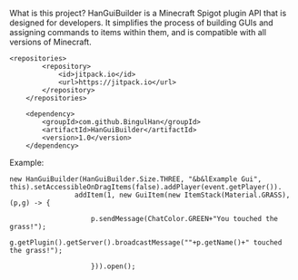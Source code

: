 What is this project?
HanGuiBuilder is a Minecraft Spigot plugin API that is designed for developers. It simplifies the process of building GUIs and assigning commands to items within them, and is compatible with all versions of Minecraft.

```
<repositories>
		<repository>
		    <id>jitpack.io</id>
		    <url>https://jitpack.io</url>
		</repository>
	</repositories>

	<dependency>
	    <groupId>com.github.BingulHan</groupId>
	    <artifactId>HanGuiBuilder</artifactId>
	    <version>1.0</version>
	</dependency>
```
  
Example:
```
new HanGuiBuilder(HanGuiBuilder.Size.THREE, "&b&lExample Gui", this).setAccessibleOnDragItems(false).addPlayer(event.getPlayer()).
                addItem(1, new GuiItem(new ItemStack(Material.GRASS), (p,g) -> {

                    p.sendMessage(ChatColor.GREEN+"You touched the grass!");
                    g.getPlugin().getServer().broadcastMessage(""+p.getName()+" touched the grass!");
                    
                    })).open();
```

